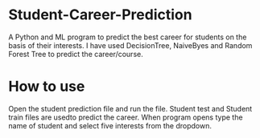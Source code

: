 # Student-Career-Prediction
A Python and ML program to predict the best career for students on the basis of their interests. I have used DecisionTree, NaiveByes and Random Forest Tree to predict the career/course.
# How to use
Open the student prediction file and run the file. Student test and Student train files are usedto predict the career. When program opens type the name of student and select five interests from the dropdown.
